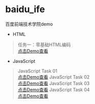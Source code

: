 # baidu_ife
百度前端技术学院demo

 - HTML

>任务一：零基础HTML编码<br>
<a href="https://charleshu08.github.io/baidu_ife/%E7%99%BE%E5%BA%A6%E5%89%8D%E7%AB%AF%E6%8A%80%E6%9C%AF%E5%AD%A6%E9%99%A2/%E4%BB%BB%E5%8A%A1%E4%B8%80%EF%BC%9A%E9%9B%B6%E5%9F%BA%E7%A1%80HTML%E7%BC%96%E7%A0%81/task_1.html
">点击Demo查看</a>

 - JavaScript

 
>JavaScript Task 01<br>
<a href="https://charleshu08.github.io/baidu_ife/js/task1/index.html
">点击Demo查看</a>
> JavaScript Task 02<br>
<a href="https://charleshu08.github.io/baidu_ife/js/task2/index.html
">点击Demo查看</a>
>JavaScript Task 03<br>
<a href="https://charleshu08.github.io/baidu_ife/js/task3/index.html
">点击Demo查看</a>
>JavaScript Task 04<br>
<a href="https://charleshu08.github.io/baidu_ife/js/task4/index.html
">点击Demo查看</a>



